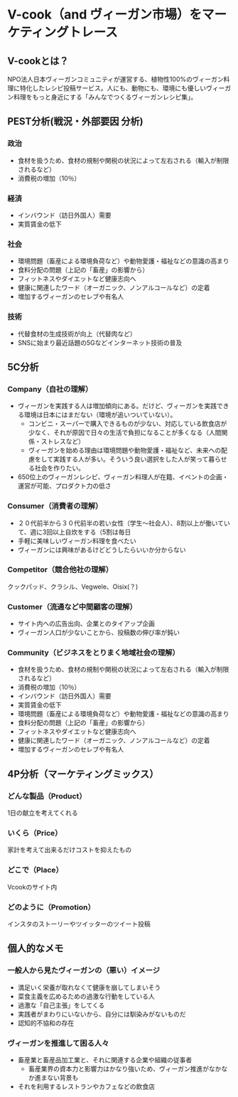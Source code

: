 # V-cook（and ヴィーガン市場）をマーケティングトレース

## V-cookとは？

NPO法人日本ヴィーガンコミュニティが運営する、植物性100%のヴィーガン料理に特化したレシピ投稿サービス。人にも、動物にも、環境にも優しいヴィーガン料理をもっと身近にする「みんなでつくるヴィーガンレシピ集」。

## PEST分析(戦況・外部要因 分析)

### 政治

- 食材を扱うため、食材の規制や関税の状況によって左右される（輸入が制限されるなど）
- 消費税の増加（10％）

### 経済

- インバウンド（訪日外国人）需要
- 実質賃金の低下

### 社会

- 環境問題（畜産による環境負荷など）や動物愛護・福祉などの意識の高まり
- 食料分配の問題（上記の「畜産」の影響から）
- フィットネスやダイエットなど健康志向へ
- 健康に関連したワード（オーガニック、ノンアルコールなど）の定着
- 増加するヴィーガンのセレブや有名人

### 技術

- 代替食材の生成技術が向上（代替肉など）
- SNSに始まり最近話題の5Gなどインターネット技術の普及

## 5C分析

### Company（自社の理解）

- ヴィーガンを実践する人は増加傾向にある。だけど、ヴィーガンを実践できる環境は日本にはまだない（環境が追いついていない）。
    - コンビニ・スーパーで購入できるものが少ない、対応している飲食店が少なく、それが原因で日々の生活で負担になることが多くなる（人間関係・ストレスなど）
    - ヴィーガンを始める理由は環境問題や動物愛護・福祉など、未来への配慮をして実践する人が多い。そういう良い選択をした人が笑って暮らせる社会を作りたい。
- 650位上のヴィーガンレシピ、ヴィーガン料理人が在籍、イベントの企画・運営が可能、プロダクト力の低さ

### Consumer（消費者の理解）

- ２０代前半から３０代前半の若い女性（学生〜社会人）、8割以上が働いていて、週に3回以上自炊をする（5割は毎日
- 手軽に美味しいヴィーガン料理を食べたい
- ヴィーガンには興味があるけどどうしたらいいか分からない

### Competitor（競合他社の理解）

クックパッド、クラシル、Vegwele、Oisix(？)

### Customer（流通など中間顧客の理解）

- サイト内への広告出向、企業とのタイアップ企画
- ヴィーガン人口が少ないことから、投稿数の伸び率が鈍い

### Community（ビジネスをとりまく地域社会の理解）

- 食材を扱うため、食材の規制や関税の状況によって左右される（輸入が制限されるなど）
- 消費税の増加（10％）
- インバウンド（訪日外国人）需要
- 実質賃金の低下
- 環境問題（畜産による環境負荷など）や動物愛護・福祉などの意識の高まり
- 食料分配の問題（上記の「畜産」の影響から）
- フィットネスやダイエットなど健康志向へ
- 健康に関連したワード（オーガニック、ノンアルコールなど）の定着
- 増加するヴィーガンのセレブや有名人

## 4P分析（マーケティングミックス）

### どんな製品（Product）

1日の献立を考えてくれる

### いくら（Price）

家計を考えて出来るだけコストを抑えたもの

### どこで（Place）

Vcookのサイト内

### どのように（Promotion）

インスタのストーリーやツイッターのツイート投稿

## 個人的なメモ

### 一般人から見たヴィーガンの（悪い）イメージ

- 満足いく栄養が取れなくて健康を崩してしまいそう
- 菜食主義を広めるための過激な行動をしている人
- 過激な「自己主張」をしてくる
- 実践者がまわりにいないから、自分には馴染みがないものだ
- 認知的不協和の存在

### ヴィーガンを推進して困る人々

- 畜産業と畜産品加工業と、それに関連する企業や組織の従事者
    -  畜産業界の資本力と影響力はかなり強いため、ヴィーガン推進がなかなか進まない背景も
- それを利用するレストランやカフェなどの飲食店